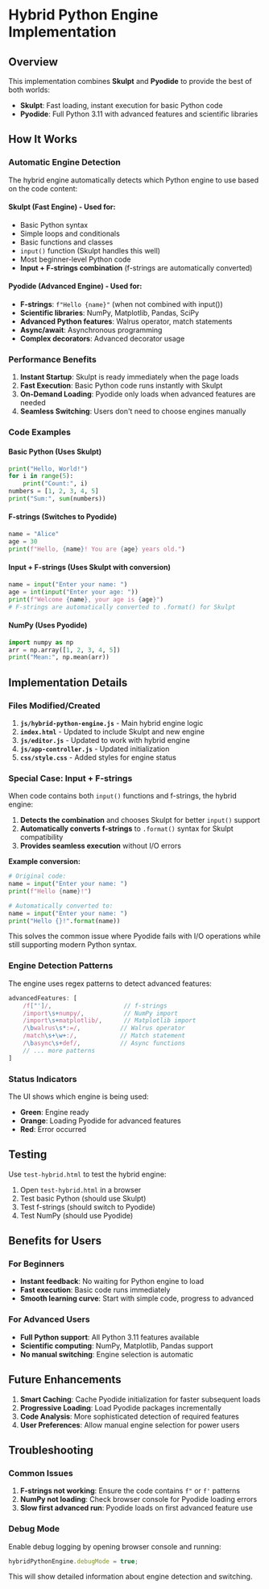 # Hybrid Python Engine Implementation

## Overview

This implementation combines **Skulpt** and **Pyodide** to provide the best of both worlds:

- **Skulpt**: Fast loading, instant execution for basic Python code
- **Pyodide**: Full Python 3.11 with advanced features and scientific libraries

## How It Works

### Automatic Engine Detection

The hybrid engine automatically detects which Python engine to use based on the code content:

#### Skulpt (Fast Engine) - Used for:
- Basic Python syntax
- Simple loops and conditionals
- Basic functions and classes
- `input()` function (Skulpt handles this well)
- Most beginner-level Python code
- **Input + F-strings combination** (f-strings are automatically converted)

#### Pyodide (Advanced Engine) - Used for:
- **F-strings**: `f"Hello {name}"` (when not combined with input())
- **Scientific libraries**: NumPy, Matplotlib, Pandas, SciPy
- **Advanced Python features**: Walrus operator, match statements
- **Async/await**: Asynchronous programming
- **Complex decorators**: Advanced decorator usage

### Performance Benefits

1. **Instant Startup**: Skulpt is ready immediately when the page loads
2. **Fast Execution**: Basic Python code runs instantly with Skulpt
3. **On-Demand Loading**: Pyodide only loads when advanced features are needed
4. **Seamless Switching**: Users don't need to choose engines manually

### Code Examples

#### Basic Python (Uses Skulpt)
```python
print("Hello, World!")
for i in range(5):
    print("Count:", i)
numbers = [1, 2, 3, 4, 5]
print("Sum:", sum(numbers))
```

#### F-strings (Switches to Pyodide)
```python
name = "Alice"
age = 30
print(f"Hello, {name}! You are {age} years old.")
```

#### Input + F-strings (Uses Skulpt with conversion)
```python
name = input("Enter your name: ")
age = int(input("Enter your age: "))
print(f"Welcome {name}, your age is {age}")
# F-strings are automatically converted to .format() for Skulpt
```

#### NumPy (Uses Pyodide)
```python
import numpy as np
arr = np.array([1, 2, 3, 4, 5])
print("Mean:", np.mean(arr))
```

## Implementation Details

### Files Modified/Created

1. **`js/hybrid-python-engine.js`** - Main hybrid engine logic
2. **`index.html`** - Updated to include Skulpt and new engine
3. **`js/editor.js`** - Updated to work with hybrid engine
4. **`js/app-controller.js`** - Updated initialization
5. **`css/style.css`** - Added styles for engine status

### Special Case: Input + F-strings

When code contains both `input()` functions and f-strings, the hybrid engine:

1. **Detects the combination** and chooses Skulpt for better `input()` support
2. **Automatically converts f-strings** to `.format()` syntax for Skulpt compatibility
3. **Provides seamless execution** without I/O errors

**Example conversion:**
```python
# Original code:
name = input("Enter your name: ")
print(f"Hello {name}!")

# Automatically converted to:
name = input("Enter your name: ")
print("Hello {}!".format(name))
```

This solves the common issue where Pyodide fails with I/O operations while still supporting modern Python syntax.

### Engine Detection Patterns

The engine uses regex patterns to detect advanced features:

```javascript
advancedFeatures: [
    /f["']/,                    // f-strings
    /import\s+numpy/,           // NumPy import
    /import\s+matplotlib/,      // Matplotlib import
    /\bwalrus\s*:=/,           // Walrus operator
    /match\s+\w+:/,            // Match statement
    /\basync\s+def/,           // Async functions
    // ... more patterns
]
```

### Status Indicators

The UI shows which engine is being used:

- **Green**: Engine ready
- **Orange**: Loading Pyodide for advanced features
- **Red**: Error occurred

## Testing

Use `test-hybrid.html` to test the hybrid engine:

1. Open `test-hybrid.html` in a browser
2. Test basic Python (should use Skulpt)
3. Test f-strings (should switch to Pyodide)
4. Test NumPy (should use Pyodide)

## Benefits for Users

### For Beginners
- **Instant feedback**: No waiting for Python engine to load
- **Fast execution**: Basic code runs immediately
- **Smooth learning curve**: Start with simple code, progress to advanced

### For Advanced Users
- **Full Python support**: All Python 3.11 features available
- **Scientific computing**: NumPy, Matplotlib, Pandas support
- **No manual switching**: Engine selection is automatic

## Future Enhancements

1. **Smart Caching**: Cache Pyodide initialization for faster subsequent loads
2. **Progressive Loading**: Load Pyodide packages incrementally
3. **Code Analysis**: More sophisticated detection of required features
4. **User Preferences**: Allow manual engine selection for power users

## Troubleshooting

### Common Issues

1. **F-strings not working**: Ensure the code contains `f"` or `f'` patterns
2. **NumPy not loading**: Check browser console for Pyodide loading errors
3. **Slow first advanced run**: Pyodide loads on first advanced feature use

### Debug Mode

Enable debug logging by opening browser console and running:
```javascript
hybridPythonEngine.debugMode = true;
```

This will show detailed information about engine detection and switching.